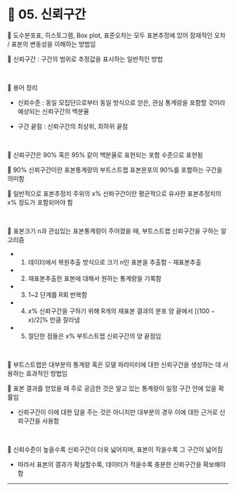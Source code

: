 # 🎰 05. 신뢰구간  

🎲 도수분포표, 히스토그램, Box plot, 표준오차는 모두 표본추정에 있어 잠재적인 오차 / 표본의 변동성을 이해하는 방법임  

🎲 신뢰구간 : 구간의 범위로 추정값을 표시하는 일반적인 방법  


<br>  

🎲 용어 정리  

- 신뢰수준 : 동일 모집단으로부터 동일 방식으로 얻은, 관심 통계량을 포함할 것이라 예상되는 신뢰구간의 백분율  
   
- 구간 끝점 : 신뢰구간의 최상위, 최하위 끝점  
 
<br>  

🎲 신뢰구간은 90% 혹은 95% 같이 백분율로 표현되는 포함 수준으로 표현됨  

🎲 90% 신뢰구간이란 표본통계량의 부트스트랩 표본분포의 90%를 포함하는 구간을 의미함  

🎲 일반적으로 표본추정치 주위의 x% 신뢰구간이란 평균적으로 유사한 표본추정치의 x% 정도가 포함되어야 함  

<br>  

🎲 표본크기 n과 관심있는 표본통계량이 주어졌을 때, 부트스트랩 신뢰구간을 구하는 알고리즘  

- 1. 데이터에서 복원추출 방식으로 크기 n인 표본을 추출함 - 재표본추출  
- 2. 재표본추출한 표본에 대해서 원하는 통계량을 기록함  
- 3. 1~2 단계를 R회 반복함  
- 4. $x$% 신뢰구간을 구하기 위해 R개의 재표본 결과의 분포 양 끝에서 $[(100-x)/2]$% 만큼 잘라냄  
- 5. 절단한 점들은 $x$% 부트스트랩 신뢰구간의 양 끝점임  
  
<br>  

🎲 부트스트랩은 대부분의 통계량 혹은 모델 파라미터에 대한 신뢰구간을 생성하는 데 사용하는 효과적인 방법임  


🎲 표본 결과를 얻었을 때 주로 궁금한 것은 <a>알고 있는 통계량이 일정 구간 안에 있을 확률</a>임  
- 신뢰구간이 이에 대한 답을 주는 것은 아니지만 대부분의 경우 이에 대한 근거로 신뢰구간을 사용함  
 
<br>  

🎲 신뢰수준이 높을수록 신뢰구간이 더욱 넓어지며, 표본이 작을수록 그 구간이 넓어짐  
- 따라서 표본의 결과가 확실할수록, 데이터가 적을수록 충분한 신뢰구간을 확보해야 함  
   
***  
